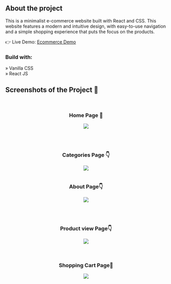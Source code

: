 
<h2>About the project</h2>

<p>This is a minimalist e-commerce website built with React and CSS. This
website features a modern and intuitive design, with easy-to-use navigation and a
simple shopping experience that puts the focus on the products.</p>


👉 Live Demo: <a href='https://only-sooty.vercel.app/'>Ecommerce Demo</a>

<h3>Build with:</h3>

» Vanilla CSS <br>
» React JS

<h2>Screenshots of the Project 📸</h2>
<br>
<h3 align='center'>Home Page 🏡</h3>

<div align='center'>
<img src='https://private-user-images.githubusercontent.com/140303933/339854518-49ca1f44-eaaa-486d-a06a-23b918fb4a7c.png?jwt=eyJhbGciOiJIUzI1NiIsInR5cCI6IkpXVCJ9.eyJpc3MiOiJnaXRodWIuY29tIiwiYXVkIjoicmF3LmdpdGh1YnVzZXJjb250ZW50LmNvbSIsImtleSI6ImtleTUiLCJleHAiOjE3MTgzODc3MzksIm5iZiI6MTcxODM4NzQzOSwicGF0aCI6Ii8xNDAzMDM5MzMvMzM5ODU0NTE4LTQ5Y2ExZjQ0LWVhYWEtNDg2ZC1hMDZhLTIzYjkxOGZiNGE3Yy5wbmc_WC1BbXotQWxnb3JpdGhtPUFXUzQtSE1BQy1TSEEyNTYmWC1BbXotQ3JlZGVudGlhbD1BS0lBVkNPRFlMU0E1M1BRSzRaQSUyRjIwMjQwNjE0JTJGdXMtZWFzdC0xJTJGczMlMkZhd3M0X3JlcXVlc3QmWC1BbXotRGF0ZT0yMDI0MDYxNFQxNzUwMzlaJlgtQW16LUV4cGlyZXM9MzAwJlgtQW16LVNpZ25hdHVyZT1mODgxZGU5MDYyODVmODg2ZTQ2YmUwMjE2ZGE1ZjgxOTk3NDQyOTBkNTZiOWFjMmM1NWY4NWM2N2QxNTlhOTE4JlgtQW16LVNpZ25lZEhlYWRlcnM9aG9zdCZhY3Rvcl9pZD0wJmtleV9pZD0wJnJlcG9faWQ9MCJ9.icFAurukXi0wVxIX0OdW9P8Jqb97sijOtfOxHne0VEo' />
</div>

<br><br>
<h3 align='center'>Categories Page 👇</h3>

<div align='center'>
<img src='https://private-user-images.githubusercontent.com/140303933/339854883-4ac017c1-43ea-455e-a718-ff2a9d9abcd4.png?jwt=eyJhbGciOiJIUzI1NiIsInR5cCI6IkpXVCJ9.eyJpc3MiOiJnaXRodWIuY29tIiwiYXVkIjoicmF3LmdpdGh1YnVzZXJjb250ZW50LmNvbSIsImtleSI6ImtleTUiLCJleHAiOjE3MTgzODc5OTIsIm5iZiI6MTcxODM4NzY5MiwicGF0aCI6Ii8xNDAzMDM5MzMvMzM5ODU0ODgzLTRhYzAxN2MxLTQzZWEtNDU1ZS1hNzE4LWZmMmE5ZDlhYmNkNC5wbmc_WC1BbXotQWxnb3JpdGhtPUFXUzQtSE1BQy1TSEEyNTYmWC1BbXotQ3JlZGVudGlhbD1BS0lBVkNPRFlMU0E1M1BRSzRaQSUyRjIwMjQwNjE0JTJGdXMtZWFzdC0xJTJGczMlMkZhd3M0X3JlcXVlc3QmWC1BbXotRGF0ZT0yMDI0MDYxNFQxNzU0NTJaJlgtQW16LUV4cGlyZXM9MzAwJlgtQW16LVNpZ25hdHVyZT03N2VhN2JmNGUzMDYyZDQxOGU5OGFiNTFkOGQyYjJlYmMwZmY4ZTllZDJjMDQxMzc1NjBkNzY5ZWI0N2E2NDdkJlgtQW16LVNpZ25lZEhlYWRlcnM9aG9zdCZhY3Rvcl9pZD0wJmtleV9pZD0wJnJlcG9faWQ9MCJ9.kMPlL_zZ31HbFLRmZ7WZ2IggIJBtv8U1mXfd4mwO2sw'/>

<br>
<br>
<h3 align='center'>About Page👇</h3>

<div align='center'>
<img src='https://private-user-images.githubusercontent.com/140303933/339855076-aa2c3ad1-e050-4b17-931e-8d5ee4875c73.png?jwt=eyJhbGciOiJIUzI1NiIsInR5cCI6IkpXVCJ9.eyJpc3MiOiJnaXRodWIuY29tIiwiYXVkIjoicmF3LmdpdGh1YnVzZXJjb250ZW50LmNvbSIsImtleSI6ImtleTUiLCJleHAiOjE3MTgzODgwMTcsIm5iZiI6MTcxODM4NzcxNywicGF0aCI6Ii8xNDAzMDM5MzMvMzM5ODU1MDc2LWFhMmMzYWQxLWUwNTAtNGIxNy05MzFlLThkNWVlNDg3NWM3My5wbmc_WC1BbXotQWxnb3JpdGhtPUFXUzQtSE1BQy1TSEEyNTYmWC1BbXotQ3JlZGVudGlhbD1BS0lBVkNPRFlMU0E1M1BRSzRaQSUyRjIwMjQwNjE0JTJGdXMtZWFzdC0xJTJGczMlMkZhd3M0X3JlcXVlc3QmWC1BbXotRGF0ZT0yMDI0MDYxNFQxNzU1MTdaJlgtQW16LUV4cGlyZXM9MzAwJlgtQW16LVNpZ25hdHVyZT1hNGFiM2I4ZGIyYzgwODU5OTUzZjcxODA2ZTc2NmVkMGFhMGU5YjM4ZjQ0MzcwYjI4NjM4ODUyZDJiYjE0YzJjJlgtQW16LVNpZ25lZEhlYWRlcnM9aG9zdCZhY3Rvcl9pZD0wJmtleV9pZD0wJnJlcG9faWQ9MCJ9.4F38HdJTmcr9PlTRcUpKRX1op5dDKZF6cGqoTaeLTew'/>

<br><br>
<h3 align='center'>Product view Page👇</h3>

<div align='center'>
<img src='https://private-user-images.githubusercontent.com/140303933/339855160-d41ebe27-23b6-4aa2-a2f5-73cbf1ec2e4f.png?jwt=eyJhbGciOiJIUzI1NiIsInR5cCI6IkpXVCJ9.eyJpc3MiOiJnaXRodWIuY29tIiwiYXVkIjoicmF3LmdpdGh1YnVzZXJjb250ZW50LmNvbSIsImtleSI6ImtleTUiLCJleHAiOjE3MTgzODgwMTcsIm5iZiI6MTcxODM4NzcxNywicGF0aCI6Ii8xNDAzMDM5MzMvMzM5ODU1MTYwLWQ0MWViZTI3LTIzYjYtNGFhMi1hMmY1LTczY2JmMWVjMmU0Zi5wbmc_WC1BbXotQWxnb3JpdGhtPUFXUzQtSE1BQy1TSEEyNTYmWC1BbXotQ3JlZGVudGlhbD1BS0lBVkNPRFlMU0E1M1BRSzRaQSUyRjIwMjQwNjE0JTJGdXMtZWFzdC0xJTJGczMlMkZhd3M0X3JlcXVlc3QmWC1BbXotRGF0ZT0yMDI0MDYxNFQxNzU1MTdaJlgtQW16LUV4cGlyZXM9MzAwJlgtQW16LVNpZ25hdHVyZT03YjIwZGVjN2RjNzQ2NGFjOTA1MzFhMjE3MTU3MTRkMzk3ZDQ3NmY5ZmY2NDhhODY0ZmNmMTA4MDgwODNkNDFkJlgtQW16LVNpZ25lZEhlYWRlcnM9aG9zdCZhY3Rvcl9pZD0wJmtleV9pZD0wJnJlcG9faWQ9MCJ9.cAzeS7JGy-poZAquxvuVAMdwst88g1ysDaEkruv1Bto'/>
</div>
<br><br>

<h3 align='center'> Shopping Cart Page🛒</h3>

<div align='center'>
<img src='https://private-user-images.githubusercontent.com/140303933/339855096-075c14d1-8a12-4286-9887-5d7920d12a70.png?jwt=eyJhbGciOiJIUzI1NiIsInR5cCI6IkpXVCJ9.eyJpc3MiOiJnaXRodWIuY29tIiwiYXVkIjoicmF3LmdpdGh1YnVzZXJjb250ZW50LmNvbSIsImtleSI6ImtleTUiLCJleHAiOjE3MTgzODgwMTcsIm5iZiI6MTcxODM4NzcxNywicGF0aCI6Ii8xNDAzMDM5MzMvMzM5ODU1MDk2LTA3NWMxNGQxLThhMTItNDI4Ni05ODg3LTVkNzkyMGQxMmE3MC5wbmc_WC1BbXotQWxnb3JpdGhtPUFXUzQtSE1BQy1TSEEyNTYmWC1BbXotQ3JlZGVudGlhbD1BS0lBVkNPRFlMU0E1M1BRSzRaQSUyRjIwMjQwNjE0JTJGdXMtZWFzdC0xJTJGczMlMkZhd3M0X3JlcXVlc3QmWC1BbXotRGF0ZT0yMDI0MDYxNFQxNzU1MTdaJlgtQW16LUV4cGlyZXM9MzAwJlgtQW16LVNpZ25hdHVyZT0wYWI5YjljYzgwOWYyNDY4ODBkYTlhOGU4MTllMzJiZGEyNWYzNjNiZmMwZjVhNjgyMGY1MDY4YjM0MzVhZTBjJlgtQW16LVNpZ25lZEhlYWRlcnM9aG9zdCZhY3Rvcl9pZD0wJmtleV9pZD0wJnJlcG9faWQ9MCJ9.2Ne2TgNjx_uk3JmMWPE3BWLPq_dBPxOtK5UdvLQtS4g'/>
</div>


